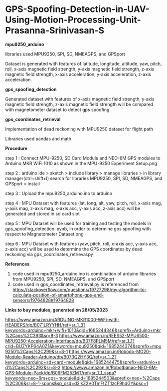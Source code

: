 # GPS-Spoofing-Detection-in-UAV-Using-Motion-Processing-Unit-Prasanna-Srinivasan-S

**mpu9250_arduino**

libraries used MPU9250, SPI, SD, NMEAGPS, and GPSport

Dataset is generated with features of latitude, longitude, altitude, yaw, pitch, roll, x-axis magnetic field strength, y-axis magnetic field strength, z-axis magnetic field strength, x-axis acceleration, y-axis acceleration, z-axis acceleration.

**gps_spoofing_detection**

Generated dataset with features of x-axis magnetic field strength, y-axis magnetic field strength, z-axis magnetic field strength will be compared with magnetometer dataset to detect gps spoofing.

**gps_coordinates_retrieval**

Implementation of dead reckoning with MPU9250 dataset for flight path

Libraries used pandas and math

**Procedure**

step 1 : Connect MPU-9250, SD Card Module and NEO-6M GPS modules to Arduino MKR WiFi 1010 as shown in the MPU-9250 Experiment Setup.png

step 2 : arduino ide > sketch > include library > manage libraries > in library manager(ctrl+shift+I) search for libraries MPU9250, SPI, SD, NMEAGPS, and GPSport > install

step 3 : Upload the mpu9250_arduino.ino to arduino

step 4 : MPU Dataset with features (lat, long, alt, yaw, pitch, roll, x-axis mag, y-axis mag, z-axis mag, x-axis acc, y-axis acc, z-axis acc) will be generated and stored in sd card slot

step 5 : MPU Dataset will be used for training and testing the models in gps_spoofing_detection.ipynb, in order to determine gps spoofing with respect to Magnetometer Dataset.png

step 6 : MPU Dataset with features (yaw, pitch, roll, x-axis acc, y-axis acc, z-axis acc) will be used to determine the GPS coordinates by dead reckoning via gps_coordinates_retrieval.py

**References**
1) code used in mpu9250_arduino.ino is combination of arduino libraries from MPU9250, SPI, SD, NMEAGPS, and GPSport
2) code used in gps_coordinates_retrieval.py is referenced from https://stackoverflow.com/questions/19727298/my-algorithm-to-calculate-position-of-smartphone-gps-and-sensors/19764828#19764828

**Links to buy modules, generated on 28/05/2023**


https://www.amazon.in/ARDUINO-MKR1000-WiFi-with-HEADERS/dp/B071LRYYHH/ref=sr_1_3?keywords=arduino+mkr+wifi+1010&qid=1685244346&sprefix=Arduino+mkr%2Caps%2C393&sr=8-3
https://www.amazon.in/REES52-MPU6500-MPU9250-Acceleration-Interface/dp/B07F8PLM5M/ref=sr_1_1?crid=BUZYKP64A0Z1&keywords=mpu9250&qid=1685244374&sprefix=mpu9250%2Caps%2C299&sr=8-1
https://www.amazon.in/Robodo-MO20-Module-Reader-Arduino/dp/B073Q2HY3Q/ref=sr_1_2?keywords=arduino+sd+card+module&qid=1685244475&sprefix=ardunio+sd%2Caps%2C292&sr=8-2
https://www.amazon.in/Robotbanao-NEO-6M-GPS-Module-Pack/dp/B09FM25ZMT/ref=sr_1_1_sspa?keywords=neo+6m+gps+module&qid=1685244503&sprefix=neo+%2Caps%2C306&sr=8-1-spons&sp_csd=d2lkZ2V0TmFtZT1zcF9hdGY&psc=1
